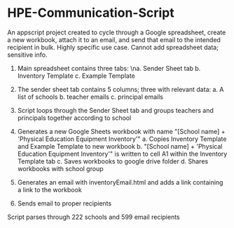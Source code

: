 # HPE-Communication-Script
An appscript project created to cycle through a Google spreadsheet, create a new workbook, attach it to an email, and send that email to the intended recipient in bulk. Highly specific use case. Cannot add spreadsheet data; sensitive info.

1. Main spreadsheet contains three tabs: 
	\na. Sender Sheet tab
	b. Inventory Template
	c. Example Template

2. The sender sheet tab contains 5 columns; three with relevant data:
	a. A list of schools
	b. teacher emails
	c. principal emails

3. Script loops through the Sender Sheet tab and groups teachers and principals together according to school

4. Generates a new Google Sheets workbook with name "[School name] + 'Physical Education Equipment Inventory'"
	a. Copies Inventory Template and Example Template to new workbook
	b. "[School name] + 'Physical Education Equipment Inventory'" is written to cell A1 within the Inventory Template tab
	c. Saves workbooks to google drive folder
	d. Shares workbooks with school group

5. Generates an email with inventoryEmail.html and adds a link containing a link to the workbook

6. Sends email to proper recipients

Script parses through 222 schools and 599 email recipients
